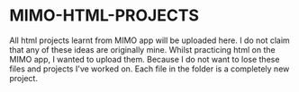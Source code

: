 # MIMO-HTML-PROJECTS
All html projects learnt from MIMO app will be uploaded here.
I do not claim that any of these ideas are originally mine.
Whilst practicing html on the MIMO app, I wanted to upload them.
Because I do not want to lose these files and projects I've worked on.
Each file in the folder is a completely new project.
